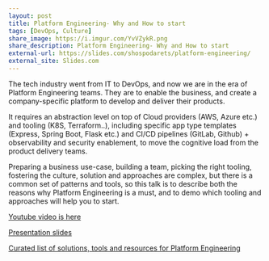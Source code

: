 ```yaml
---
layout: post
title: Platform Engineering- Why and How to start
tags: [DevOps, Culture]
share_image: https://i.imgur.com/YvVZykR.png
share_description: Platform Engineering- Why and How to start
external-url: https://slides.com/shospodarets/platform-engineering/
external_site: Slides.com
---
```


The tech industry went from IT to DevOps, and now we are in the era of Platform Engineering teams. They are to enable the business, and create a company-specific platform to develop and deliver their products.

It requires an abstraction level on top of Cloud providers (AWS, Azure etc.) and tooling (K8S, Terraform..), including specific app type templates (Express, Spring Boot, Flask etc.) and CI/CD pipelines (GitLab, Github) + observability and security enablement, to move the cognitive load from the product delivery teams.

Preparing a business use-case, building a team, picking the right tooling, fostering the culture, solution and approaches are complex, but there is a common set of patterns and tools, so this talk is to describe both the reasons why Platform Engineering is a must, and to demo which tooling and approaches will help you to start.

<a href="https://www.youtube.com/watch?v=g_gHnBcdov8&ab_channel=Conf42">Youtube video is here</a>

<a href="https://slides.com/shospodarets/platform-engineering/">Presentation slides</a>

<a href="https://github.com/shospodarets/awesome-platform-engineering">Curated list of solutions, tools and resources for Platform Engineering</a>

<span class="smaller-img">
    <img src="https://i.imgur.com/YvVZykR.png" alt="" />
</span>


<div class="more"></div>
